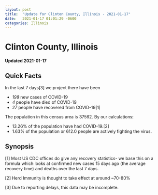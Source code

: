 ```yaml
---
layout: post
title:  "Update for Clinton County, Illinois - 2021-01-17"
date:   2021-01-17 01:01:29 -0600
categories: Illinois
---
```


# Clinton County, Illinois
#### Updated 2021-01-17

## Quick Facts

In the last 7 days[3] we project there have been
- *198* new cases of COVID-19
- *4* people have died of COVID-19
- *27* people have recovered from COVID-19[1]

The population in this census area is 37562. By our calculations:
- 13.26% of the population have had COVID-19.[2]
- 1.63% of the population or 612.0 people are actively fighting the virus.

## Synopsis




[1] Most US CDC offices do give any recovery statistics- we base this on a formula which looks at confirmed new cases
15 days ago (the average recovery time) and deaths over the last 7 days.

[2] Herd Immunity is thought to take effect at around ~70-80%

[3] Due to reporting delays, this data may be incomplete.
 
    